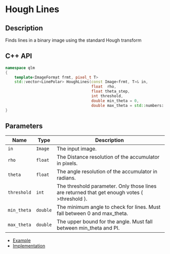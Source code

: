 # Hough Lines

## Description
Finds lines in a binary image using the standard Hough transform
## C++ API
```c++
namespace qlm
{
	template<ImageFormat frmt, pixel_t T>
	std::vector<LinePolar> HoughLines(const Image<frmt, T>& in,
									  float  rho, 
									  float theta_step, 
									  int threshold,
									  double min_theta = 0,
									  double max_theta = std::numbers::pi);
}
```


## Parameters

| Name        | Type         | Description                                                                                  |
|-------------|--------------|----------------------------------------------------------------------------------------------|
| `in`        | `Image`      | The input image.                                                                             |
| `rho`       | `float`      | The Distance resolution of the accumulator in pixels.                                        |
| `theta`     | `float`      | The angle resolution of the accumulator in radians.                                          |
| `threshold` | `int`        | The threshold parameter. Only those lines are returned that get enough votes ( >threshold ). |
| `min_theta` | `double`     | The minimum angle to check for lines. Must fall between 0 and max_theta.                     |
| `max_theta` | `double`     | The upper bound for the angle. Must fall between min_theta and PI.                         |


* [Example](../../../Examples/Features%20Detection/HoughLines)
* [Implementation](../../../../code/HoughLines/HoughLines.cpp)
